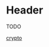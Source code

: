 <!-- TITLE: Ctf Solution -->
<!-- SUBTITLE: A quick summary of Ctf Solution -->

# Header

TODO

[crypto](/ctf-solution/crypto)